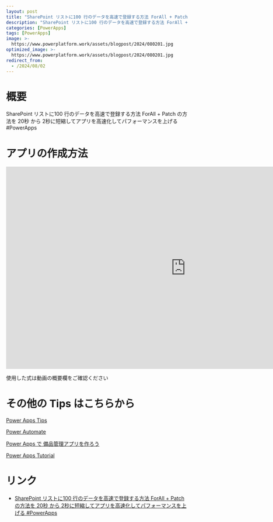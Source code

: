 ```yaml
---
layout: post
title: "SharePoint リストに100 行のデータを高速で登録する方法 ForAll + Patch の方法を 20秒 から 2秒に短縮してアプリを高速化してパフォーマンスを上げる #PowerApps"
description: "SharePoint リストに100 行のデータを高速で登録する方法 ForAll + Patch の方法を 20秒 から 2秒に短縮してアプリを高速化してパフォーマンスを上げる #PowerAppsを動画で分かりやすく解説"
categories: [PowerApps]
tags: [PowerApps]
image: >-
  https://www.powerplatform.work/assets/blogpost/2024/080201.jpg
optimized_image: >-
  https://www.powerplatform.work/assets/blogpost/2024/080201.jpg
redirect_from:
  - /2024/08/02
---
```



#  概要

SharePoint リストに100 行のデータを高速で登録する方法 ForAll + Patch の方法を 20秒 から 2秒に短縮してアプリを高速化してパフォーマンスを上げる #PowerApps


# アプリの作成方法

<iframe width="983" height="553" src="https://www.youtube.com/embed/pxcA5m8tk9I" title="YouTube video player" frameborder="0" allow="accelerometer; autoplay; clipboard-write; encrypted-media; gyroscope; picture-in-picture" allowfullscreen></iframe>


使用した式は動画の概要欄をご確認ください


# その他の Tips はこちらから

[Power Apps Tips](https://www.youtube.com/watch?v=VrAQf3JQ7yM&list=PLVhFi1fb3DqakSLVMn22DDcySXh9jtzi- )


[Power Automate](https://www.youtube.com/watch?v=-YnJYT0ASEM&list=PLVhFi1fb3Dqbzic6GieqnLFgD3aTj-eHA)


[Power Apps で 備品管理アプリを作ろう](https://www.youtube.com/playlist?list=PLVhFi1fb3DqZM3HKb8Hea6XEL96990Fyn)


[Power Apps Tutorial](https://www.youtube.com/playlist?list=PLVhFi1fb3DqalxpL974VvAJvV4iWoSbe_)


# リンク


- [SharePoint リストに100 行のデータを高速で登録する方法 ForAll + Patch の方法を 20秒 から 2秒に短縮してアプリを高速化してパフォーマンスを上げる #PowerApps](https://www.youtube.com/watch?v=pxcA5m8tk9I)

